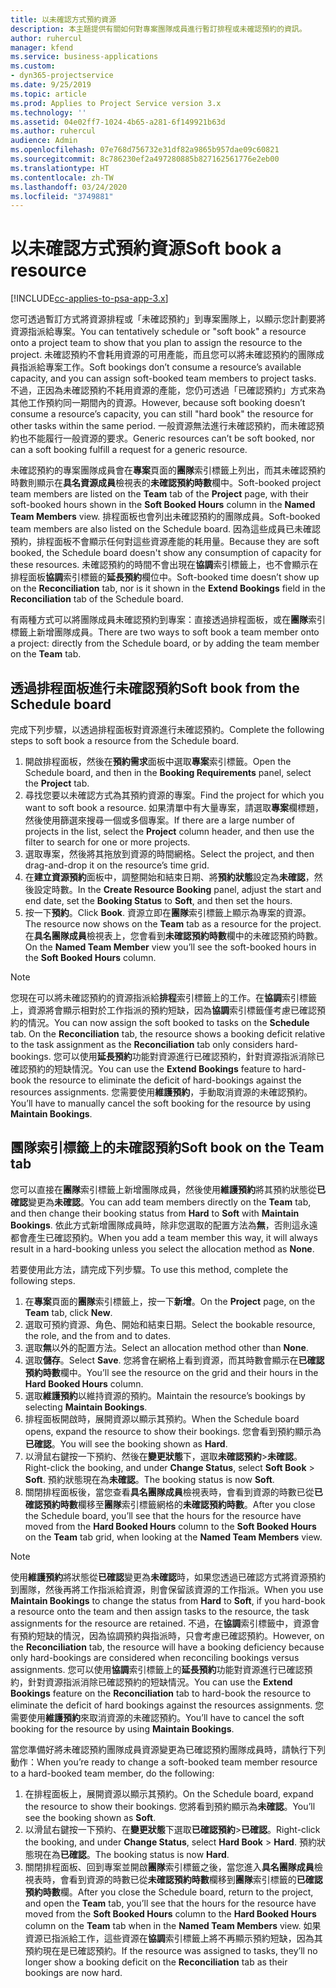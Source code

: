 ```yaml
---
title: 以未確認方式預約資源
description: 本主題提供有關如何對專案團隊成員進行暫訂排程或未確認預約的資訊。
author: ruhercul
manager: kfend
ms.service: business-applications
ms.custom:
- dyn365-projectservice
ms.date: 9/25/2019
ms.topic: article
ms.prod: Applies to Project Service version 3.x
ms.technology: ''
ms.assetid: 04e02ff7-1024-4b65-a281-6f149921b63d
ms.author: ruhercul
audience: Admin
ms.openlocfilehash: 07e768d756732e31df82a9865b957dae09c60821
ms.sourcegitcommit: 8c786230ef2a497280885b827162561776e2eb00
ms.translationtype: HT
ms.contentlocale: zh-TW
ms.lasthandoff: 03/24/2020
ms.locfileid: "3749881"
---
```

# <a name="soft-book-a-resource"></a><span data-ttu-id="6c005-103">以未確認方式預約資源</span><span class="sxs-lookup"><span data-stu-id="6c005-103">Soft book a resource</span></span>

[!INCLUDE[cc-applies-to-psa-app-3.x](../includes/cc-applies-to-psa-app-3x.md)]

<span data-ttu-id="6c005-104">您可透過暫訂方式將資源排程或「未確認預約」到專案團隊上，以顯示您計劃要將資源指派給專案。</span><span class="sxs-lookup"><span data-stu-id="6c005-104">You can tentatively schedule or "soft book" a resource onto a project team to show that you plan to assign the resource to the project.</span></span> <span data-ttu-id="6c005-105">未確認預約不會耗用資源的可用產能，而且您可以將未確認預約的團隊成員指派給專案工作。</span><span class="sxs-lookup"><span data-stu-id="6c005-105">Soft bookings don’t consume a resource’s available capacity, and you can assign soft-booked team members to project tasks.</span></span> <span data-ttu-id="6c005-106">不過，正因為未確認預約不耗用資源的產能，您仍可透過「已確認預約」方式來為其他工作預約同一期間內的資源。</span><span class="sxs-lookup"><span data-stu-id="6c005-106">However, because soft booking doesn’t consume a resource’s capacity, you can still "hard book" the resource for other tasks within the same period.</span></span> <span data-ttu-id="6c005-107">一般資源無法進行未確認預約，而未確認預約也不能履行一般資源的要求。</span><span class="sxs-lookup"><span data-stu-id="6c005-107">Generic resources can’t be soft booked, nor can a soft booking fulfill a request for a generic resource.</span></span>

<span data-ttu-id="6c005-108">未確認預約的專案團隊成員會在**專案**頁面的**團隊**索引標籤上列出，而其未確認預約時數則顯示在**具名資源成員**檢視表的**未確認預約時數**欄中。</span><span class="sxs-lookup"><span data-stu-id="6c005-108">Soft-booked project team members are listed on the **Team** tab of the **Project** page, with their soft-booked hours shown in the **Soft Booked Hours** column in the **Named Team Members** view.</span></span> <span data-ttu-id="6c005-109">排程面板也會列出未確認預約的團隊成員。</span><span class="sxs-lookup"><span data-stu-id="6c005-109">Soft-booked team members are also listed on the Schedule board.</span></span> <span data-ttu-id="6c005-110">因為這些成員已未確認預約，排程面板不會顯示任何對這些資源產能的耗用量。</span><span class="sxs-lookup"><span data-stu-id="6c005-110">Because they are soft booked, the Schedule board doesn't show any consumption of capacity for these resources.</span></span> <span data-ttu-id="6c005-111">未確認預約的時間不會出現在**協調**索引標籤上，也不會顯示在排程面板**協調**索引標籤的**延長預約**欄位中。</span><span class="sxs-lookup"><span data-stu-id="6c005-111">Soft-booked time doesn’t show up on the **Reconciliation** tab, nor is it shown in the **Extend Bookings** field in the **Reconciliation** tab of the Schedule board.</span></span> 

<span data-ttu-id="6c005-112">有兩種方式可以將團隊成員未確認預約到專案：直接透過排程面板，或在**團隊**索引標籤上新增團隊成員。</span><span class="sxs-lookup"><span data-stu-id="6c005-112">There are two ways to soft book a team member onto a project: directly from the Schedule board, or by adding the team member on the **Team** tab.</span></span> 

## <a name="soft-book-from-the-schedule-board"></a><span data-ttu-id="6c005-113">透過排程面板進行未確認預約</span><span class="sxs-lookup"><span data-stu-id="6c005-113">Soft book from the Schedule board</span></span>
<span data-ttu-id="6c005-114">完成下列步驟，以透過排程面板對資源進行未確認預約。</span><span class="sxs-lookup"><span data-stu-id="6c005-114">Complete the following steps to soft book a resource from the Schedule board.</span></span> 

1. <span data-ttu-id="6c005-115">開啟排程面板，然後在**預約需求**面板中選取**專案**索引標籤。</span><span class="sxs-lookup"><span data-stu-id="6c005-115">Open the Schedule board, and then in the **Booking Requirements** panel, select the **Project** tab.</span></span>
2. <span data-ttu-id="6c005-116">尋找您要以未確認方式為其預約資源的專案。</span><span class="sxs-lookup"><span data-stu-id="6c005-116">Find the project for which you want to soft book a resource.</span></span> <span data-ttu-id="6c005-117">如果清單中有大量專案，請選取**專案**欄標題，然後使用篩選來搜尋一個或多個專案。</span><span class="sxs-lookup"><span data-stu-id="6c005-117">If there are a large number of projects in the list, select the **Project** column header, and then use the filter to search for one or more projects.</span></span>
3. <span data-ttu-id="6c005-118">選取專案，然後將其拖放到資源的時間網格。</span><span class="sxs-lookup"><span data-stu-id="6c005-118">Select the project, and then drag-and-drop it on the resource’s time grid.</span></span>
5. <span data-ttu-id="6c005-119">在**建立資源預約**面板中，調整開始和結束日期、將**預約狀態**設定為**未確認**，然後設定時數。</span><span class="sxs-lookup"><span data-stu-id="6c005-119">In the **Create Resource Booking** panel, adjust the start and end date, set the **Booking Status** to **Soft**, and then set the hours.</span></span> 
6. <span data-ttu-id="6c005-120">按一下**預約**。</span><span class="sxs-lookup"><span data-stu-id="6c005-120">Click **Book**.</span></span> <span data-ttu-id="6c005-121">資源立即在**團隊**索引標籤上顯示為專案的資源。</span><span class="sxs-lookup"><span data-stu-id="6c005-121">The resource now shows on the **Team** tab as a resource for the project.</span></span> <span data-ttu-id="6c005-122">在**具名團隊成員**檢視表上，您會看到**未確認預約時數**欄中的未確認預約時數。</span><span class="sxs-lookup"><span data-stu-id="6c005-122">On the **Named Team Member** view you’ll see the soft-booked hours in the **Soft Booked Hours** column.</span></span>

> [!NOTE]
> <span data-ttu-id="6c005-123">您現在可以將未確認預約的資源指派給**排程**索引標籤上的工作。在**協調**索引標籤上，資源將會顯示相對於工作指派的預約短缺，因為**協調**索引標籤僅考慮已確認預約的情況。</span><span class="sxs-lookup"><span data-stu-id="6c005-123">You can now assign the soft booked to tasks on the **Schedule** tab. On the **Reconciliation** tab, the resource shows a booking deficit relative to the task assignment as the **Reconciliation** tab only considers hard-bookings.</span></span> <span data-ttu-id="6c005-124">您可以使用**延長預約**功能對資源進行已確認預約，針對資源指派消除已確認預約的短缺情況。</span><span class="sxs-lookup"><span data-stu-id="6c005-124">You can use the **Extend Bookings** feature to hard-book the resource to eliminate the deficit of hard-bookings against the resources assignments.</span></span> <span data-ttu-id="6c005-125">您需要使用**維護預約**，手動取消資源的未確認預約。</span><span class="sxs-lookup"><span data-stu-id="6c005-125">You’ll have to manually cancel the soft booking for the resource by using **Maintain Bookings**.</span></span>

## <a name="soft-book-on-the-team-tab"></a><span data-ttu-id="6c005-126">團隊索引標籤上的未確認預約</span><span class="sxs-lookup"><span data-stu-id="6c005-126">Soft book on the Team tab</span></span>

<span data-ttu-id="6c005-127">您可以直接在**團隊**索引標籤上新增團隊成員，然後使用**維護預約**將其預約狀態從**已確認**變更為**未確認**。</span><span class="sxs-lookup"><span data-stu-id="6c005-127">You can add team members directly on the **Team** tab, and then change their booking status from **Hard** to **Soft** with **Maintain Bookings**.</span></span> <span data-ttu-id="6c005-128">依此方式新增團隊成員時，除非您選取的配置方法為**無**，否則這永遠都會產生已確認預約。</span><span class="sxs-lookup"><span data-stu-id="6c005-128">When you add a team member this way, it will always result in a hard-booking unless you select the allocation method as **None**.</span></span>

<span data-ttu-id="6c005-129">若要使用此方法，請完成下列步驟。</span><span class="sxs-lookup"><span data-stu-id="6c005-129">To use this method, complete the following steps.</span></span>

1. <span data-ttu-id="6c005-130">在**專案**頁面的**團隊**索引標籤上，按一下**新增**。</span><span class="sxs-lookup"><span data-stu-id="6c005-130">On the **Project** page, on the **Team** tab, click **New**.</span></span>
2. <span data-ttu-id="6c005-131">選取可預約資源、角色、開始和結束日期。</span><span class="sxs-lookup"><span data-stu-id="6c005-131">Select the bookable resource, the role, and the from and to dates.</span></span>
3. <span data-ttu-id="6c005-132">選取**無**以外的配置方法。</span><span class="sxs-lookup"><span data-stu-id="6c005-132">Select an allocation method other than **None**.</span></span>
4. <span data-ttu-id="6c005-133">選取**儲存**。</span><span class="sxs-lookup"><span data-stu-id="6c005-133">Select **Save**.</span></span> <span data-ttu-id="6c005-134">您將會在網格上看到資源，而其時數會顯示在**已確認預約時數**欄中。</span><span class="sxs-lookup"><span data-stu-id="6c005-134">You’ll see the resource on the grid and their hours in the **Hard Booked Hours** column.</span></span>
5. <span data-ttu-id="6c005-135">選取**維護預約**以維持資源的預約。</span><span class="sxs-lookup"><span data-stu-id="6c005-135">Maintain the resource’s bookings by selecting **Maintain Bookings**.</span></span>
6. <span data-ttu-id="6c005-136">排程面板開啟時，展開資源以顯示其預約。</span><span class="sxs-lookup"><span data-stu-id="6c005-136">When the Schedule board opens, expand the resource to show their bookings.</span></span> <span data-ttu-id="6c005-137">您會看到預約顯示為**已確認**。</span><span class="sxs-lookup"><span data-stu-id="6c005-137">You will see the booking shown as **Hard**.</span></span>
7. <span data-ttu-id="6c005-138">以滑鼠右鍵按一下預約、然後在**變更狀態**下，選取**未確認預約**\>**未確認**。</span><span class="sxs-lookup"><span data-stu-id="6c005-138">Right-click the booking, and under **Change Status**, select **Soft Book** \> **Soft**.</span></span> <span data-ttu-id="6c005-139">預約狀態現在為**未確認**。</span><span class="sxs-lookup"><span data-stu-id="6c005-139">The booking status is now **Soft**.</span></span>
8. <span data-ttu-id="6c005-140">關閉排程面板後，當您查看**具名團隊成員**檢視表時，會看到資源的時數已從**已確認預約時數**欄移至**團隊**索引標籤網格的**未確認預約時數**。</span><span class="sxs-lookup"><span data-stu-id="6c005-140">After you close the Schedule board, you’ll see that the hours for the resource have moved from the **Hard Booked Hours** column to the **Soft Booked Hours** on the **Team** tab grid, when looking at the **Named Team Members** view.</span></span>

> [!NOTE]
> <span data-ttu-id="6c005-141">使用**維護預約**將狀態從**已確認**變更為**未確認**時，如果您透過已確認方式將資源預約到團隊，然後再將工作指派給資源，則會保留該資源的工作指派。</span><span class="sxs-lookup"><span data-stu-id="6c005-141">When you use **Maintain Bookings** to change the status from **Hard** to **Soft**, if you hard-book a resource onto the team and then assign tasks to the resource, the task assignments for the resource are retained.</span></span> <span data-ttu-id="6c005-142">不過，在**協調**索引標籤中，資源會有預約短缺的情況，因為協調預約與指派時，只會考慮已確認預約。</span><span class="sxs-lookup"><span data-stu-id="6c005-142">However, on the **Reconciliation** tab, the resource will have a booking deficiency because only hard-bookings are considered when reconciling bookings versus assignments.</span></span> <span data-ttu-id="6c005-143">您可以使用**協調**索引標籤上的**延長預約**功能對資源進行已確認預約，針對資源指派消除已確認預約的短缺情況。</span><span class="sxs-lookup"><span data-stu-id="6c005-143">You can use the **Extend Bookings** feature on the **Reconciliation** tab to hard-book the resource to eliminate the deficit of hard bookings against the resources assignments.</span></span> <span data-ttu-id="6c005-144">您需要使用**維護預約**來取消資源的未確認預約。</span><span class="sxs-lookup"><span data-stu-id="6c005-144">You’ll have to cancel the soft booking for the resource by using **Maintain Bookings**.</span></span>

<span data-ttu-id="6c005-145">當您準備好將未確認預約團隊成員資源變更為已確認預約團隊成員時，請執行下列動作：</span><span class="sxs-lookup"><span data-stu-id="6c005-145">When you’re ready to change a soft-booked team member resource to a hard-booked team member, do the following:</span></span>

1. <span data-ttu-id="6c005-146">在排程面板上，展開資源以顯示其預約。</span><span class="sxs-lookup"><span data-stu-id="6c005-146">On the Schedule board, expand the resource to show their bookings.</span></span> <span data-ttu-id="6c005-147">您將看到預約顯示為**未確認**。</span><span class="sxs-lookup"><span data-stu-id="6c005-147">You’ll see the booking shown as **Soft**.</span></span>
2. <span data-ttu-id="6c005-148">以滑鼠右鍵按一下預約、在**變更狀態**下選取**已確認預約**\>**已確認**。</span><span class="sxs-lookup"><span data-stu-id="6c005-148">Right-click the booking, and under **Change Status**, select **Hard Book** \> **Hard**.</span></span> <span data-ttu-id="6c005-149">預約狀態現在為**已確認**。</span><span class="sxs-lookup"><span data-stu-id="6c005-149">The booking status is now **Hard**.</span></span>
3. <span data-ttu-id="6c005-150">關閉排程面板、回到專案並開啟**團隊**索引標籤之後，當您進入**具名團隊成員**檢視表時，會看到資源的時數已從**未確認預約時數**欄移到**團隊**索引標籤的**已確認預約時數**欄。</span><span class="sxs-lookup"><span data-stu-id="6c005-150">After you close the Schedule board, return to the project, and open the **Team** tab, you’ll see that the hours for the resource have moved from the **Soft Booked Hours** column to the **Hard Booked Hours** column on the **Team** tab when in the **Named Team Members** view.</span></span> <span data-ttu-id="6c005-151">如果資源已指派給工作，這些資源在**協調**索引標籤上將不再顯示預約短缺，因為其預約現在是已確認預約。</span><span class="sxs-lookup"><span data-stu-id="6c005-151">If the resource was assigned to tasks, they’ll no longer show a booking deficit on the **Reconciliation** tab as their bookings are now hard.</span></span>

